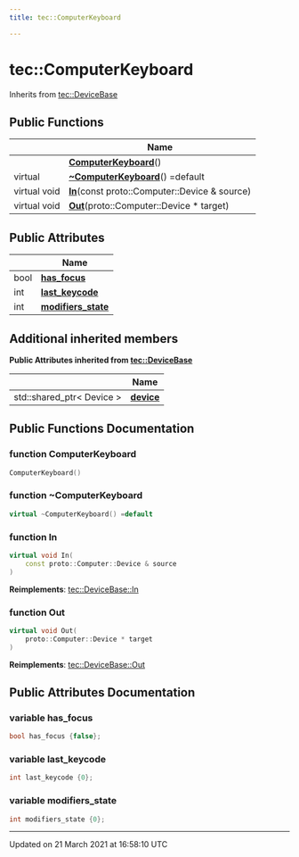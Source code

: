 ```yaml
---
title: tec::ComputerKeyboard

---
```


# tec::ComputerKeyboard



Inherits from [tec::DeviceBase](/engine/Classes/structtec_1_1_device_base/)

## Public Functions

|                | Name           |
| -------------- | -------------- |
| | **[ComputerKeyboard](/engine/Classes/structtec_1_1_computer_keyboard/#function-computerkeyboard)**() |
| virtual | **[~ComputerKeyboard](/engine/Classes/structtec_1_1_computer_keyboard/#function-~computerkeyboard)**() =default |
| virtual void | **[In](/engine/Classes/structtec_1_1_computer_keyboard/#function-in)**(const proto::Computer::Device & source) |
| virtual void | **[Out](/engine/Classes/structtec_1_1_computer_keyboard/#function-out)**(proto::Computer::Device * target) |

## Public Attributes

|                | Name           |
| -------------- | -------------- |
| bool | **[has_focus](/engine/Classes/structtec_1_1_computer_keyboard/#variable-has_focus)**  |
| int | **[last_keycode](/engine/Classes/structtec_1_1_computer_keyboard/#variable-last_keycode)**  |
| int | **[modifiers_state](/engine/Classes/structtec_1_1_computer_keyboard/#variable-modifiers_state)**  |

## Additional inherited members

**Public Attributes inherited from [tec::DeviceBase](/engine/Classes/structtec_1_1_device_base/)**

|                | Name           |
| -------------- | -------------- |
| std::shared_ptr< Device > | **[device](/engine/Classes/structtec_1_1_device_base/#variable-device)**  |


## Public Functions Documentation

### function ComputerKeyboard

```cpp
ComputerKeyboard()
```


### function ~ComputerKeyboard

```cpp
virtual ~ComputerKeyboard() =default
```


### function In

```cpp
virtual void In(
    const proto::Computer::Device & source
)
```


**Reimplements**: [tec::DeviceBase::In](/engine/Classes/structtec_1_1_device_base/#function-in)


### function Out

```cpp
virtual void Out(
    proto::Computer::Device * target
)
```


**Reimplements**: [tec::DeviceBase::Out](/engine/Classes/structtec_1_1_device_base/#function-out)


## Public Attributes Documentation

### variable has_focus

```cpp
bool has_focus {false};
```


### variable last_keycode

```cpp
int last_keycode {0};
```


### variable modifiers_state

```cpp
int modifiers_state {0};
```


-------------------------------

Updated on 21 March 2021 at 16:58:10 UTC